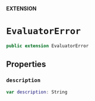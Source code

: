 **EXTENSION**

# `EvaluatorError`
```swift
public extension EvaluatorError
```

## Properties
### `description`

```swift
var description: String
```
